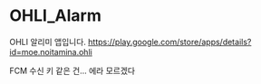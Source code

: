 # OHLI_Alarm

OHLI 알리미 앱입니다.
https://play.google.com/store/apps/details?id=moe.noitamina.ohli

FCM 수신 키 같은 건... 에라 모르겠다
